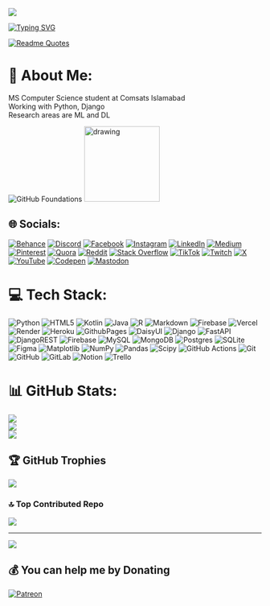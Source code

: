 ![](https://komarev.com/ghpvc/?username=sabghat90&color=blueviolet&label=Profile+Views)

[![Typing SVG](https://readme-typing-svg.demolab.com?font=Fira+Code&duration=3000&pause=1000&color=F71111&center=true&vCenter=true&width=435&lines=Assalam+O+Aalaikom!;Hello!+There+%F0%9F%91%8B)](https://github.com/sabghat90)

[![Readme Quotes](https://quotes-github-readme.vercel.app/api?type=horizontal&theme=dark)](https://github.com/sabghat90)


# 💫 About Me:
MS Computer Science student at Comsats Islamabad<br>Working with Python, Django<br>Research areas are ML and DL

![GitHub Foundations](https://i.ibb.co/YpjHShx/github-foundations-1.png)
<img src="https://sabghat90.wordpress.com/wp-content/uploads/2024/11/da-associate-badge.png?w=1400&h=" alt="drawing" width="150"/>


## 🌐 Socials:
[![Behance](https://img.shields.io/badge/Behance-1769ff?logo=behance&logoColor=white)](https://behance.net/sabghat90) [![Discord](https://img.shields.io/badge/Discord-%237289DA.svg?logo=discord&logoColor=white)](https://discord.gg/sabghat90) [![Facebook](https://img.shields.io/badge/Facebook-%231877F2.svg?logo=Facebook&logoColor=white)](https://facebook.com/sabghat90) [![Instagram](https://img.shields.io/badge/Instagram-%23E4405F.svg?logo=Instagram&logoColor=white)](https://instagram.com/sabghat90) [![LinkedIn](https://img.shields.io/badge/LinkedIn-%230077B5.svg?logo=linkedin&logoColor=white)](https://linkedin.com/in/sabghat90) [![Medium](https://img.shields.io/badge/Medium-12100E?logo=medium&logoColor=white)](https://medium.com/@sabghat90) [![Pinterest](https://img.shields.io/badge/Pinterest-%23E60023.svg?logo=Pinterest&logoColor=white)](https://pinterest.com/sabghat90) [![Quora](https://img.shields.io/badge/Quora-%23B92B27.svg?logo=Quora&logoColor=white)](https://quora.com/profile/sabghat90) [![Reddit](https://img.shields.io/badge/Reddit-%23FF4500.svg?logo=Reddit&logoColor=white)](https://reddit.com/user/sabghat900) [![Stack Overflow](https://img.shields.io/badge/-Stackoverflow-FE7A16?logo=stack-overflow&logoColor=white)](https://stackoverflow.com/users/sabghat90) [![TikTok](https://img.shields.io/badge/TikTok-%23000000.svg?logo=TikTok&logoColor=white)](https://tiktok.com/@sabghat90) [![Twitch](https://img.shields.io/badge/Twitch-%239146FF.svg?logo=Twitch&logoColor=white)](https://twitch.tv/sabghat90) [![X](https://img.shields.io/badge/X-black.svg?logo=X&logoColor=white)](https://x.com/sabghat900) [![YouTube](https://img.shields.io/badge/YouTube-%23FF0000.svg?logo=YouTube&logoColor=white)](https://youtube.com/@sabghat90) [![Codepen](https://img.shields.io/badge/Codepen-000000?style=for-the-badge&logo=codepen&logoColor=white)](https://codepen.io/sabghat90) [![Mastodon](https://img.shields.io/badge/-MASTODON-%232B90D9?style=for-the-badge&logo=mastodon&logoColor=white)](https://mastodon.social/@sabghat90) 

# 💻 Tech Stack:
![Python](https://img.shields.io/badge/python-3670A0?style=for-the-badge&logo=python&logoColor=ffdd54) ![HTML5](https://img.shields.io/badge/html5-%23E34F26.svg?style=for-the-badge&logo=html5&logoColor=white) ![Kotlin](https://img.shields.io/badge/kotlin-%237F52FF.svg?style=for-the-badge&logo=kotlin&logoColor=white) ![Java](https://img.shields.io/badge/java-%23ED8B00.svg?style=for-the-badge&logo=openjdk&logoColor=white) ![R](https://img.shields.io/badge/r-%23276DC3.svg?style=for-the-badge&logo=r&logoColor=white) ![Markdown](https://img.shields.io/badge/markdown-%23000000.svg?style=for-the-badge&logo=markdown&logoColor=white) ![Firebase](https://img.shields.io/badge/firebase-%23039BE5.svg?style=for-the-badge&logo=firebase) ![Vercel](https://img.shields.io/badge/vercel-%23000000.svg?style=for-the-badge&logo=vercel&logoColor=white) ![Render](https://img.shields.io/badge/Render-%46E3B7.svg?style=for-the-badge&logo=render&logoColor=white) ![Heroku](https://img.shields.io/badge/heroku-%23430098.svg?style=for-the-badge&logo=heroku&logoColor=white) ![GithubPages](https://img.shields.io/badge/github%20pages-121013?style=for-the-badge&logo=github&logoColor=white) ![DaisyUI](https://img.shields.io/badge/daisyui-5A0EF8?style=for-the-badge&logo=daisyui&logoColor=white) ![Django](https://img.shields.io/badge/django-%23092E20.svg?style=for-the-badge&logo=django&logoColor=white) ![FastAPI](https://img.shields.io/badge/FastAPI-005571?style=for-the-badge&logo=fastapi) ![DjangoREST](https://img.shields.io/badge/DJANGO-REST-ff1709?style=for-the-badge&logo=django&logoColor=white&color=ff1709&labelColor=gray) ![Firebase](https://img.shields.io/badge/firebase-a08021?style=for-the-badge&logo=firebase&logoColor=ffcd34) ![MySQL](https://img.shields.io/badge/mysql-4479A1.svg?style=for-the-badge&logo=mysql&logoColor=white) ![MongoDB](https://img.shields.io/badge/MongoDB-%234ea94b.svg?style=for-the-badge&logo=mongodb&logoColor=white) ![Postgres](https://img.shields.io/badge/postgres-%23316192.svg?style=for-the-badge&logo=postgresql&logoColor=white) ![SQLite](https://img.shields.io/badge/sqlite-%2307405e.svg?style=for-the-badge&logo=sqlite&logoColor=white) ![Figma](https://img.shields.io/badge/figma-%23F24E1E.svg?style=for-the-badge&logo=figma&logoColor=white) ![Matplotlib](https://img.shields.io/badge/Matplotlib-%23ffffff.svg?style=for-the-badge&logo=Matplotlib&logoColor=black) ![NumPy](https://img.shields.io/badge/numpy-%23013243.svg?style=for-the-badge&logo=numpy&logoColor=white) ![Pandas](https://img.shields.io/badge/pandas-%23150458.svg?style=for-the-badge&logo=pandas&logoColor=white) ![Scipy](https://img.shields.io/badge/SciPy-%230C55A5.svg?style=for-the-badge&logo=scipy&logoColor=%white) ![GitHub Actions](https://img.shields.io/badge/github%20actions-%232671E5.svg?style=for-the-badge&logo=githubactions&logoColor=white) ![Git](https://img.shields.io/badge/git-%23F05033.svg?style=for-the-badge&logo=git&logoColor=white) ![GitHub](https://img.shields.io/badge/github-%23121011.svg?style=for-the-badge&logo=github&logoColor=white) ![GitLab](https://img.shields.io/badge/gitlab-%23181717.svg?style=for-the-badge&logo=gitlab&logoColor=white) ![Notion](https://img.shields.io/badge/Notion-%23000000.svg?style=for-the-badge&logo=notion&logoColor=white) ![Trello](https://img.shields.io/badge/Trello-%23026AA7.svg?style=for-the-badge&logo=Trello&logoColor=white)

# 📊 GitHub Stats:
![](https://github-readme-stats.vercel.app/api?username=sabghat90&theme=default&hide_border=false&include_all_commits=true&count_private=true)<br/>
![](https://github-readme-streak-stats.herokuapp.com/?user=sabghat90&theme=default&hide_border=false)<br/>
![](https://github-readme-stats.vercel.app/api/top-langs/?username=sabghat90&theme=default&hide_border=false&include_all_commits=true&count_private=true&layout=compact)

## 🏆 GitHub Trophies
![](https://github-profile-trophy.vercel.app/?username=sabghat90&theme=default&no-frame=false&no-bg=false&margin-w=4)

### 🔝 Top Contributed Repo
![](https://github-contributor-stats.vercel.app/api?username=sabghat90&limit=5&theme=default&combine_all_yearly_contributions=true)

---
[![](https://visitcount.itsvg.in/api?id=sabghat90&icon=0&color=13)](https://visitcount.itsvg.in)

  ## 💰 You can help me by Donating
  [![Patreon](https://img.shields.io/badge/Patreon-F96854?style=for-the-badge&logo=patreon&logoColor=white)](https://patreon.com/sabghat90) 
